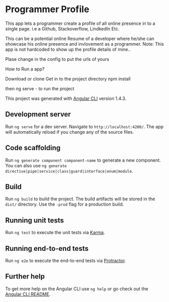 # Programmer Profile
This app lets a programmer create a profile of all online presence in to a single page. 
i.e a Github, Stackoverflow, LindkedIn Etc.

This can be a potential online Resume of a developer where he/she can showcase his online presence and invlovement as a programmer.
Note: This app is not hardcoded to show up the profile details of mine..

Plase change in the config to put the urls of yours

How to Run a app?

Download or clone 
Get in to the project directory
npm install

then 
ng serve - to run the project



This project was generated with [Angular CLI](https://github.com/angular/angular-cli) version 1.4.3.

## Development server

Run `ng serve` for a dev server. Navigate to `http://localhost:4200/`. The app will automatically reload if you change any of the source files.

## Code scaffolding

Run `ng generate component component-name` to generate a new component. You can also use `ng generate directive|pipe|service|class|guard|interface|enum|module`.

## Build

Run `ng build` to build the project. The build artifacts will be stored in the `dist/` directory. Use the `-prod` flag for a production build.

## Running unit tests

Run `ng test` to execute the unit tests via [Karma](https://karma-runner.github.io).

## Running end-to-end tests

Run `ng e2e` to execute the end-to-end tests via [Protractor](http://www.protractortest.org/).

## Further help

To get more help on the Angular CLI use `ng help` or go check out the [Angular CLI README](https://github.com/angular/angular-cli/blob/master/README.md).
